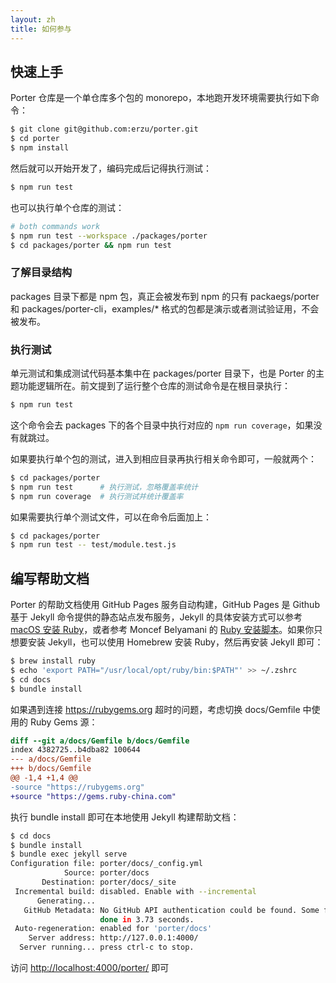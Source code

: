 ```yaml
---
layout: zh
title: 如何参与
---
```


## 快速上手

Porter 仓库是一个单仓库多个包的 monorepo，本地跑开发环境需要执行如下命令：

```bash
$ git clone git@github.com:erzu/porter.git
$ cd porter
$ npm install
```

然后就可以开始开发了，编码完成后记得执行测试：

```bash
$ npm run test
```

也可以执行单个仓库的测试：

```bash
# both commands work
$ npm run test --workspace ./packages/porter
$ cd packages/porter && npm run test
```

### 了解目录结构

packages 目录下都是 npm 包，真正会被发布到 npm 的只有 packaegs/porter 和 packages/porter-cli，examples/* 格式的包都是演示或者测试验证用，不会被发布。

### 执行测试

单元测试和集成测试代码基本集中在 packages/porter 目录下，也是 Porter 的主题功能逻辑所在。前文提到了运行整个仓库的测试命令是在根目录执行：

```bash
$ npm run test
```

这个命令会去 packages 下的各个目录中执行对应的 `npm run coverage`，如果没有就跳过。

如果要执行单个包的测试，进入到相应目录再执行相关命令即可，一般就两个：

```bash
$ cd packages/porter
$ npm run test      # 执行测试，忽略覆盖率统计
$ npm run coverage  # 执行测试并统计覆盖率
```

如果需要执行单个测试文件，可以在命令后面加上：

```bash
$ cd packages/porter
$ npm run test -- test/module.test.js
```

## 编写帮助文档

Porter 的帮助文档使用 GitHub Pages 服务自动构建，GitHub Pages 是 Github 基于 Jekyll 命令提供的静态站点发布服务，Jekyll 的具体安装方式可以参考 [macOS 安装 Ruby](https://mac.install.guide/ruby/index.html)，或者参考 Moncef Belyamani 的 [Ruby 安装脚本](https://www.moncefbelyamani.com/ruby-script/)。如果你只想要安装 Jekyll，也可以使用 Homebrew 安装 Ruby，然后再安装 Jekyll 即可：

```bash
$ brew install ruby
$ echo 'export PATH="/usr/local/opt/ruby/bin:$PATH"' >> ~/.zshrc
$ cd docs
$ bundle install
```

如果遇到连接 https://rubygems.org 超时的问题，考虑切换 docs/Gemfile 中使用的 Ruby Gems 源：

```diff
diff --git a/docs/Gemfile b/docs/Gemfile
index 4382725..b4dba82 100644
--- a/docs/Gemfile
+++ b/docs/Gemfile
@@ -1,4 +1,4 @@
-source "https://rubygems.org"
+source "https://gems.ruby-china.com"
```

执行 bundle install 即可在本地使用 Jekyll 构建帮助文档：

```bash
$ cd docs
$ bundle install
$ bundle exec jekyll serve
Configuration file: porter/docs/_config.yml
            Source: porter/docs
       Destination: porter/docs/_site
 Incremental build: disabled. Enable with --incremental
      Generating...
   GitHub Metadata: No GitHub API authentication could be found. Some fields may be missing or have incorrect data.
                    done in 3.73 seconds.
 Auto-regeneration: enabled for 'porter/docs'
    Server address: http://127.0.0.1:4000/
  Server running... press ctrl-c to stop.
```

访问 <http://localhost:4000/porter/> 即可
